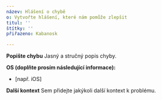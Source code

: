 ```yaml
---
název: Hlášení o chybě
o: Vytvořte hlášení, které nám pomůže zlepšit
titul: ''
štítky: ''
přiřazeno: Kabanosk

---
```


**Popište chybu**
Jasný a stručný popis chyby.

**OS (doplňte prosím následující informace):**
- [např. iOS]

**Další kontext**
Sem přidejte jakýkoli další kontext k problému.
